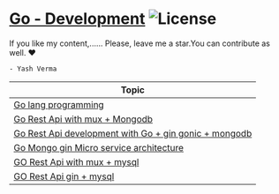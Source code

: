 # [Go - Development](https://leetcode.com/problemset/algorithms/) ![License](https://img.shields.io/badge/license-Apache_2.0-blue.svg)

If you like my content,...... Please, leave me a star.You can contribute as well. ❤️
```diffb
- Yash Verma
```

|  Topic   |        
|-----|
|[Go lang programming](https://github.com/console-Lancer-works/Go-Learning)|
|[Go Rest Api with mux + Mongodb](https://github.com/console-Lancer-works/Go-Mongo-Mux)|
|[Go Rest Api development with Go + gin gonic + mongodb](https://github.com/console-Lancer-works/Go-Mongo-RestApi-Gin-Gonic)|
|[Go Mongo gin Micro service architecture](https://github.com/console-Lancer-works/Go-Gin-Microservice-RestApi)|
|[GO Rest Api with mux + mysql](https://github.com/console-Lancer-works/Go-mux-mysql-Restapi)|
|[GO Rest Api gin + mysql](https://github.com/console-Lancer-works/GO-mysql-Gin-RestApi)|
